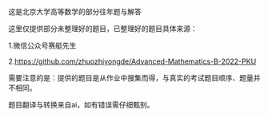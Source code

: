 这是北京大学高等数学的部分往年题与解答  

这里仅提供部分未整理好的题目，已整理好的题目具体来源：  

1.微信公众号赛艇先生  

2.https://github.com/zhuozhiyongde/Advanced-Mathematics-B-2022-PKU

需要注意的是：提供的题目是从作业中搜集而得，与真实的考试题目顺序、题量并不相同。

题目翻译与转换来自ai，如有错误需仔细甄别。
